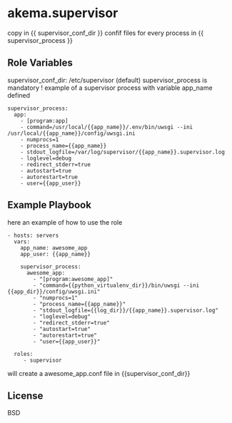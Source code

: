 akema.supervisor
================

copy in {{ supervisor_conf_dir }} confif files for every process in {{ supervisor_process }}

Role Variables
--------------

supervisor_conf_dir: /etc/supervisor (default)
supervisor_process is mandatory ! example of a supervisor process with variable app_name defined

    supervisor_process:
      app:
        - [program:app]
        - command=/usr/local/{{app_name}}/.env/bin/uwsgi --ini /usr/local/{{app_name}}/config/uwsgi.ini
        - numprocs=1
        - process_name={{app_name}}
        - stdout_logfile=/var/log/supervisor/{{app_name}}.supervisor.log
        - loglevel=debug
        - redirect_stderr=true
        - autostart=true
        - autorestart=true
        - user={{app_user}}


Example Playbook
----------------

here an example of how to use the role

    - hosts: servers  
      vars:
        app_name: awesome_app
        app_user: {{app_name}}

        supervisor_process:
          awesome_app:
            - "[program:awesome_app]"
            - "command={{python_virtualenv_dir}}/bin/uwsgi --ini {{app_dir}}/config/uwsgi.ini"
            - "numprocs=1"
            - "process_name={{app_name}}"
            - "stdout_logfile={{log_dir}}/{{app_name}}.supervisor.log"
            - "loglevel=debug"
            - "redirect_stderr=true"
            - "autostart=true"
            - "autorestart=true"
            - "user={{app_user}}"
            
      roles:
         - supervisor

will create a awesome_app.conf file in {{supervisor_conf_dir}}

License
-------

BSD

